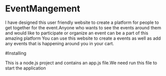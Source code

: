 # EventMangement
I have designed this user friendly website to create a platform for people to get together for the event.Anyone who wants to see the events around them and would like to participate or organize an event can be a part of this amazing platform
You can use this website to create a events as well as add any events that is happening around  you in your cart.

#Installing

This is a node.js project and contains an app.js file.We need run this file to start the application
